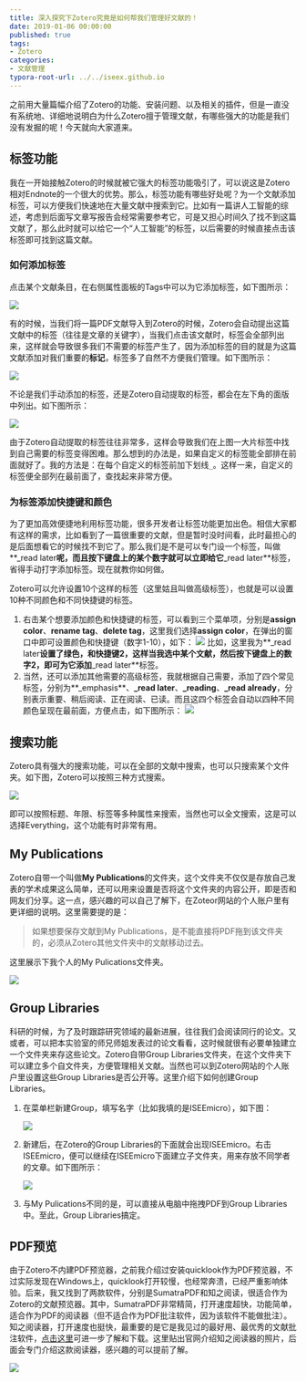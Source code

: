 ```yaml
---
title: 深入探究下Zotero究竟是如何帮我们管理好文献的！
date: 2019-01-06 00:00:00
published: true
tags:
- Zotero
categories:
- 文献管理
typora-root-url: ../../iseex.github.io
---
```


之前用大量篇幅介绍了Zotero的功能、安装问题、以及相关的插件，但是一直没有系统地、详细地说明白为什么Zotero擅于管理文献，有哪些强大的功能是我们没有发掘的呢！今天就向大家道来。

## 标签功能

我在一开始接触Zotero的时候就被它强大的标签功能吸引了，可以说这是Zotero相对Endnote的一个很大的优势。那么，标签功能有哪些好处呢？为一个文献添加标签，可以方便我们快速地在大量文献中搜索到它。比如有一篇讲人工智能的综述，考虑到后面写文章写报告会经常需要参考它，可是又担心时间久了找不到这篇文献了，那么此时就可以给它一个“人工智能”的标签，以后需要的时候直接点击该标签即可找到这篇文献。

### 如何添加标签

点击某个文献条目，在右侧属性面板的Tags中可以为它添加标签，如下图所示：

![](/assets/images/posts/zotero/add-tags.png)

有的时候，当我们将一篇PDF文献导入到Zotero的时候，Zotero会自动提出这篇文献中的标签（往往是文章的关键字），当我们点击该文献时，标签会全部列出来，这样就会导致很多我们不需要的标签产生了，因为添加标签的目的就是为这篇文献添加对我们重要的**标记**，标签多了自然不方便我们管理。如下图所示：

![](/assets/images/posts/zotero/many-tags.png)

不论是我们手动添加的标签，还是Zotero自动提取的标签，都会在左下角的面版中列出。如下图所示：

![](/assets/images/posts/zotero/tags-display.png)

由于Zotero自动提取的标签往往非常多，这样会导致我们在上图一大片标签中找到自己需要的标签变得困难。那么想到的办法是，如果自定义的标签能全部排在前面就好了。我的方法是：在每个自定义的标签前加下划线`_`。这样一来，自定义的标签便全部列在最前面了，查找起来非常方便。

### 为标签添加快捷键和颜色

为了更加高效便捷地利用标签功能，很多开发者让标签功能更加出色。相信大家都有这样的需求，比如看到了一篇很重要的文献，但是暂时没时间看，此时最担心的是后面想看它的时候找不到它了。那么我们是不是可以专门设一个标签，叫做**_read later**呢，而且按下键盘上的某个数字就可以立即给它**_read later**标签，省得手动打字添加标签。现在就教你如何做。

Zotero可以允许设置10个这样的标签（这里姑且叫做高级标签），也就是可以设置10种不同颜色和不同快捷键的标签。

1. 右击某个想要添加颜色和快捷键的标签，可以看到三个菜单项，分别是**assign color**、**rename tag**、**delete tag**，这里我们选择**assign color**，在弹出的窗口中即可设置颜色和快捷键（数字1-10），如下：
   ![](/assets/images/posts/zotero/assign-color.png)
   比如，这里我为**_read later**设置了绿色，和快捷键2，这样当我选中某个文献，然后按下键盘上的数字2，即可为它添加**_read later**标签。
2. 当然，还可以添加其他需要的高级标签，我就根据自己需要，添加了四个常见标签，分别为**_emphasis**、**_read later**、**_reading**、**_read already**，分别表示重要、稍后阅读、正在阅读、已读。而且这四个标签会自动以四种不同颜色呈现在最前面，方便点击，如下图所示：
   ![](/assets/images/posts/zotero/super-tags.png)

## 搜索功能

Zotero具有强大的搜索功能，可以在全部的文献中搜索，也可以只搜索某个文件夹。如下图，Zotero可以按照三种方式搜索。

![](/assets/images/posts/zotero/search.png)

即可以按照标题、年限、标签等多种属性来搜索，当然也可以全文搜索，这是可以选择Everything，这个功能有时非常有用。

## My  Publications

Zotero自带一个叫做**My Publications**的文件夹，这个文件夹不仅仅是存放自己发表的学术成果这么简单，还可以用来设置是否将这个文件夹的内容公开，即是否和网友们分享。这一点，感兴趣的可以自己了解下，在Zoteor网站的个人账户里有更详细的说明。这里需要提的是：

> 如果想要保存文献到My Publications，是不能直接将PDF拖到该文件夹的，必须从Zotero其他文件夹中的文献移动过去。

这里展示下我个人的My Pulications文件夹。

![](/assets/images/posts/zotero/My-publications.png)



## Group Libraries

科研的时候，为了及时跟踪研究领域的最新进展，往往我们会阅读同行的论文。又或者，可以把本实验室的师兄师姐发表过的论文看看，这时候就很有必要单独建立一个文件夹来存这些论文。Zotero自带Group Libraries文件夹，在这个文件夹下可以建立多个自文件夹，方便管理相关文献。当然也可以到Zotero网站的个人账户里设置这些Group Libraries是否公开等。这里介绍下如何创建Group Libraries。

1. 在菜单栏新建Group，填写名字（比如我填的是ISEEmicro），如下图：

   ![](/assets/images/posts/zotero/group-libraries.png)

2. 新建后，在Zotero的Group Libraries的下面就会出现ISEEmicro。右击ISEEmicro，便可以继续在ISEEmicro下面建立子文件夹，用来存放不同学者的文章。如下图所示：

   ![](/assets/images/posts/zotero/group-libraries-foldes.png)

3. 与My Pulications不同的是，可以直接从电脑中拖拽PDF到Group Libraries中。至此，Group Libraries搞定。

## PDF预览

由于Zotero不内建PDF预览器，之前我介绍过安装quicklook作为PDF预览器，不过实际发现在Windows上，quicklook打开较慢，也经常奔溃，已经严重影响体验。后来，我又找到了两款软件，分别是SumatraPDF和知之阅读，很适合作为Zotero的文献预览器。其中，SumatraPDF非常精简，打开速度超快，功能简单，适合作为PDF的阅读器（但不适合作为PDF批注软件，因为该软件不能做批注）。知之阅读器，打开速度也挺快，最重要的是它是我见过的最好用、最优秀的文献批注软件，[点击这里](http://www.zhizhireader.com)可进一步了解和下载。这里贴出官网介绍知之阅读器的照片，后面会专门介绍这款阅读器，感兴趣的可以提前了解。

![](/assets/images/posts/zotero/zhizhi-reader.png)